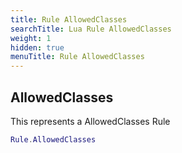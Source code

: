 ```yaml
---
title: Rule AllowedClasses
searchTitle: Lua Rule AllowedClasses
weight: 1
hidden: true
menuTitle: Rule AllowedClasses
---
```

## AllowedClasses

This represents a AllowedClasses Rule
```lua
Rule.AllowedClasses
```
